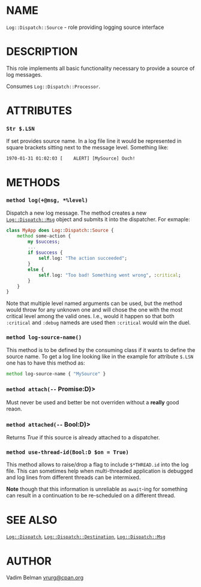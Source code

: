 NAME
====



`Log::Dispatch::Source` - role providing logging source interface

DESCRIPTION
===========



This role implements all basic functionality necessary to provide a source of log messages.

Consumes `Log::Dispatch::Processor`.

ATTRIBUTES
==========



### `Str $.LSN`

If set provides source name. In a log file line it would be represented in square brackets sitting next to the message level. Something like:

    1970-01-31 01:02:03 [    ALERT] [MySource] Ouch!

METHODS
=======



### `method log(+@msg, *%level)`

Dispatch a new log message. The method creates a new [`Log::Dispatch::Msg`](Msg.md) object and submits it into the dispatcher. For exmaple:

```raku
class MyApp does Log::Dispatch::Source {
    method some-action {
        my $success;
        ...
        if $success {
            self.log: "The action succeeded";
        }
        else {
            self.log: "Too bad! Something went wrong", :critical;
        }
    }
}
```

Note that multiple level named arguments can be used, but the method would throw for any unknown one and will chose the one with the most critical level among the valid ones. I.e., would it happen so that both `:critical` and `:debug` nameds are used then `:critical` would win the duel.

### `method log-source-name()`

This method is to be defined by the consuming class if it wants to define the source name. To get a log line looking like in the example for attribute `$.LSN` one has to have this method as:

```raku
method log-source-name { "MySource" }
```

### `method attach(--` Promise:D)>

Must never be used and better be not overriden without a **really** good reaon.

### `method attached(--` Bool:D)>

Returns *True* if this source is already attached to a dispatcher.

### `method use-thread-id(Bool:D $on = True)`

This method allows to raise/drop a flag to include `$*THREAD.id` into the log file. This can sometimes help when multi-threaded application is debugged and log lines from different threads can be intermixed.

**Note** though that this information is unreliable as `await`-ing for something can result in a continuation to be re-scheduled on a different thread.

SEE ALSO
========

[`Log::Dispatch`](../Dispatch.md), [`Log::Dispatch::Destination`](Destination.md), [`Log::Dispatch::Msg`](Msg.md)

AUTHOR
======

Vadim Belman <vrurg@cpan.org>

